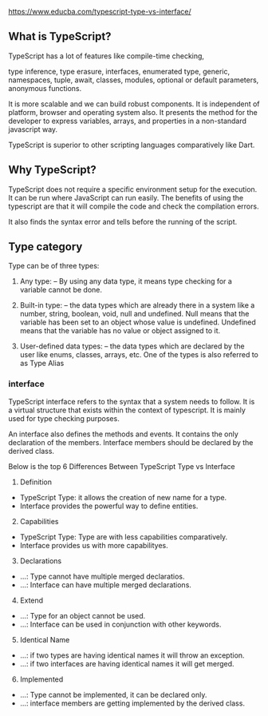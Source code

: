 https://www.educba.com/typescript-type-vs-interface/

## What is TypeScript?

TypeScript has a lot of features like compile-time checking, 

type inference, type erasure, interfaces, enumerated type, generic, namespaces, tuple, await, classes, modules, optional or default parameters, anonymous functions.

It is more scalable and we can build robust components. It is independent of platform, browser and operating system also. It presents the method for the developer to express variables, arrays, and properties in a non-standard javascript way.

TypeScript is superior to other scripting languages comparatively like Dart. 

## Why TypeScript?

TypeScript does not require a specific environment setup for the execution. It can be run where JavaScript can run easily. The benefits of using the typescript are that it will compile the code and check the compilation errors. 

It also finds the syntax error and tells before the running of the script.

## Type category

Type can be of three types: 
1. Any type: – By using any data type, it means type checking for a variable cannot be done. 

2. Built-in type: – the data types which are already there in a system like a number, string, boolean, void, null and undefined. Null means that the variable has been set to an object whose value is undefined. Undefined means that the variable has no value or object assigned to it. 

3. User-defined data types: – the data types which are declared by the user like enums, classes, arrays, etc. One of the types is also referred to as Type Alias

### interface

TypeScript interface refers to the syntax that a system needs to follow. It is a virtual structure that exists within the context of typescript. It is mainly used for type checking purposes.

An interface also defines the methods and events. It contains the only declaration of the members. Interface members should be declared by the derived class.


Below is the top 6 Differences Between TypeScript Type vs Interface

1. Definition
- TypeScript Type: it allows the creation of new name for a type.
- Interface provides the powerful way to define entities.

2. Capabilities
- TypeScript Type: Type are with less capabilities comparatively.
- Interface provides us with more capabilityes.

3. Declarations
- ...: Type cannot have multiple merged declaratios.
- ...: Interface can have multiple merged declarations.

4. Extend
- ...: Type for an object cannot be used.
- ...: Interface can be used in conjunction with other keywords.

5. Identical Name
- ...: if two types are having identical names it will throw an exception.
- ...: if two interfaces are having identical names it will get merged.

6. Implemented
- ...: Type cannot be implemented, it can be declared only.
- ...: interface members are getting implemented by the derived class.